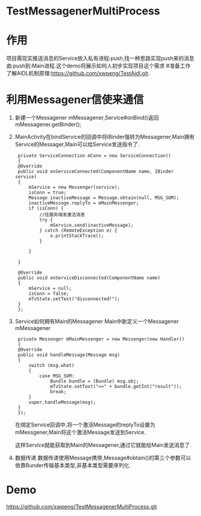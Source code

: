 # TestMessagenerMultiProcess
# 作用
项目需现实推送消息的Service放入私有进程:push,找一种思路实现push来的消息由:push到:Main进程.这个demo将展示如何人初步实现项目这个需求
#准备工作
了解AIDL机制原理:https://github.com/xwpeng/TestAidl.git.
# 利用Messagener信使来通信
1. 新建一个Messagener mMessagener,Service#onBind()返回mMessagener.getBinder();
2. MainActivity在bindService的回调中将IBinder强转为Messagener,Main拥有Service的Messager,Main可以给Service发送指令了.
  
        private ServiceConnection mConn = new ServiceConnection()
        {
        @Override
        public void onServiceConnected(ComponentName name, IBinder service)
        {
            mService = new Messenger(service);
            isConn = true;
            Message inactiveMessage = Message.obtain(null, MSG_SUM);
            inactiveMessage.replyTo = mMainMessenger;
            if (isConn) {
                //往服务端发激活消息
                try {
                    mService.send(inactiveMessage);
                } catch (RemoteException e) {
                    e.printStackTrace();
                }

            }

        }

        @Override
        public void onServiceDisconnected(ComponentName name)
        {
            mService = null;
            isConn = false;
            mTvState.setText("disconnected!");
        }
        };

3. Service如何拥有Main的Messagener
   Main中新定义一个Messagener mMessagener

        private Messenger mMainMessenger = new Messenger(new Handler()
        {
        @Override
        public void handleMessage(Message msg)
        {
            switch (msg.what)
            {
                case MSG_SUM:
                    Bundle bundle = (Bundle) msg.obj;
                    mTvState.setText("=>" + bundle.getInt("result"));
                    break;
            }
            super.handleMessage(msg);
        }
        });

    在绑定Service回调中,将一个激活Message的replyTo设置为mMessgener,Main将这个激活Message发送到Service.

    这样Service就能获取到Main的Messagener,通过它就能给Main发送消息了.

4. 数据传递
   数据传递使用Message携带,Message#obtain()的第三个参数可以依靠Bunder传输基本类型,非基本类型需要序列化.
# Demo
  https://github.com/xwpeng/TestMessagenerMultiProcess.git

